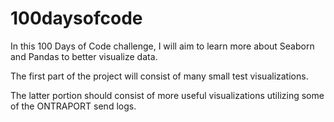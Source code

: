 # 100daysofcode
In this 100 Days of Code challenge, I will aim to learn more about Seaborn and Pandas to better visualize data.

The first part of the project will consist of many small test visualizations.

The latter portion should consist of more useful visualizations utilizing some of the ONTRAPORT send logs. 
